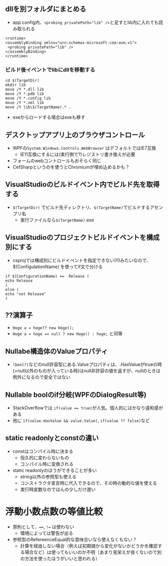 ## dllを別フォルダにまとめる
* app.config内、`<probing privatePath="lib" />`と足すとlib内に入れても読み取られる

```
<runtime>
<assemblyBinding xmlns="urn:schemas-microsoft-com:asm.v1">
 <probing privatePath="lib" />
</assemblyBinding>
</runtime>
```

### ビルド後イベントでlibにdllを移動する
```
cd $(TargetDir)
mkdir lib
move /Y *.dll lib
move /Y *.pdb lib
move /Y *.config lib
move /Y *.xml lib
move /Y lib\$(TargetName).* .
```
* exeからロードする場合はexeも移す

## デスクトップアプリ上のブラウザコントロール
* WPFの`System.Windows.Controls.WebBrowser` はデフォルトではIE7互換
    * IE11互換にするには(実行側で?)レジストリ書き換えが必要
* フォームのwebコントロールもおそらく同じ
* CefSharpというのを使うとChromiumが埋め込めるかも？

## VisualStudioのビルドイベント内でビルド先を取得する
* `$(TargetDir)` でビルド先ディレクトリ、`$(TargetName)`でビルドするアセンブリ名
    * 実行ファイルなら`$(TargetName)`.exe

## VisualStudioのプロジェクトビルドイベントを構成別にする
* csprojでは構成別にビルドイベントを指定できない(!!)みたいなので、 $(ConfigulationName) を使ってif文で分ける
```
if $(ConfigurationName) ==  Release (
echo Release
)
else (
echo "not Release"
)
```

## ??演算子
* `Hoge a = hoge?? new Hoge();`
* `Hoge a = hoge == null ? new Hoge() : hoge;` と同等

## Nullabe構造体のValueプロパティ
* `(bool?)`などのnull許容型にある.Valueプロパティは、.HasValueがtrueの時 (=null以外のものが入っている時)はnull非許容の値を返すが、nullのときは例外になるので安全ではない

## Nullable boolのif分岐(WPFのDialogResult等)
* StackOverflowでは `if(value == true)`が人気。個人的にはかなり違和感がある
* 他に `if(value.HasValue && value.Value)`, `if(value ?? false)`など

## static readonlyとconstの違い
* constはコンパイル時に決まる
    * 恒久的に変わらないもの
    * コンパイル時に変換される
* static readonlyのほうができることが多い
    * string以外の参照型も使える
    * コンストラクタ宣言時に代入できるので、その時の動的な値を使える
    * 実行時変数なのでほんの少しだけ遅い

# 浮動小数点数の等値比較
* 原則として、`==`, `!=` は使わない
    * 環境によっては警告が出る
* 参照型のRefereenceEqual的な意味合いなら使えなくもない？
    * 計算を経由しない場合（例えば初期値から変化がないかどうかを確認する場合など）は使ってもいいのか不明（あまり見栄えが良くないので別の方法を使ったほうがいいと思われる）
